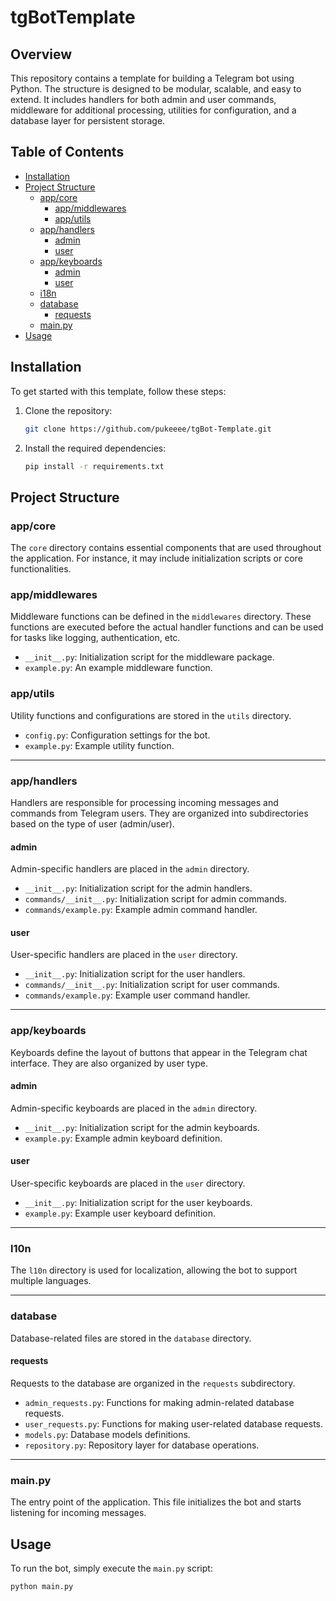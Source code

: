 
# tgBotTemplate

## Overview
This repository contains a template for building a Telegram bot using Python. The structure is designed to be modular, scalable, and easy to extend. It includes handlers for both admin and user commands, middleware for additional processing, utilities for configuration, and a database layer for persistent storage.

## Table of Contents
- [Installation](#installation)
- [Project Structure](#project-structure)
  - [app/core](#appcore)
    - [app/middlewares](#appmiddlewares)
    - [app/utils](#apputils)
  - [app/handlers](#apphandlers)
    - [admin](#admin)
    - [user](#user)
  - [app/keyboards](#appkeyboards)
    - [admin](#admin-1)
    - [user](#user-1)
  - [i18n](#i18n)
  - [database](#database)
    - [requests](#requests)
  - [main.py](#mainpy)
- [Usage](#usage)

## Installation
To get started with this template, follow these steps:

1. Clone the repository:
   ```bash
   git clone https://github.com/pukeeee/tgBot-Template.git
   ```

2. Install the required dependencies:
   ```bash
   pip install -r requirements.txt
   ```

## Project Structure

### app/core
The `core` directory contains essential components that are used throughout the application. For instance, it may include initialization scripts or core functionalities.

### app/middlewares
Middleware functions can be defined in the `middlewares` directory. These functions are executed before the actual handler functions and can be used for tasks like logging, authentication, etc.
- `__init__.py`: Initialization script for the middleware package.
- `example.py`: An example middleware function.

### app/utils
Utility functions and configurations are stored in the `utils` directory.
- `config.py`: Configuration settings for the bot.
- `example.py`: Example utility function.

---

### app/handlers
Handlers are responsible for processing incoming messages and commands from Telegram users. They are organized into subdirectories based on the type of user (admin/user).

#### admin
Admin-specific handlers are placed in the `admin` directory.
- `__init__.py`: Initialization script for the admin handlers.
- `commands/__init__.py`: Initialization script for admin commands.
- `commands/example.py`: Example admin command handler.

#### user
User-specific handlers are placed in the `user` directory.
- `__init__.py`: Initialization script for the user handlers.
- `commands/__init__.py`: Initialization script for user commands.
- `commands/example.py`: Example user command handler.

---

### app/keyboards
Keyboards define the layout of buttons that appear in the Telegram chat interface. They are also organized by user type.

#### admin
Admin-specific keyboards are placed in the `admin` directory.
- `__init__.py`: Initialization script for the admin keyboards.
- `example.py`: Example admin keyboard definition.

#### user
User-specific keyboards are placed in the `user` directory.
- `__init__.py`: Initialization script for the user keyboards.
- `example.py`: Example user keyboard definition.

---

### l10n
The `l10n` directory is used for localization, allowing the bot to support multiple languages.

---

### database
Database-related files are stored in the `database` directory.

#### requests
Requests to the database are organized in the `requests` subdirectory.
- `admin_requests.py`: Functions for making admin-related database requests.
- `user_requests.py`: Functions for making user-related database requests.
- `models.py`: Database models definitions.
- `repository.py`: Repository layer for database operations.

---

### main.py
The entry point of the application. This file initializes the bot and starts listening for incoming messages.

## Usage
To run the bot, simply execute the `main.py` script:
```bash
python main.py
```
